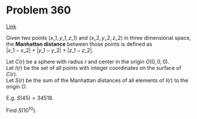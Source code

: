 # Problem 360

[Link](https://projecteuler.net/problem=360)

Given two points $(x\_1, y\_1, z\_1)$ and $(x\_2, y\_2, z\_2)$ in three dimensional space, the **Manhattan distance** between those points is defined as  
$|x\_1 - x\_2| + |y\_1 - y\_2| + |z\_1 - z\_2|$. 

Let $C(r)$ be a sphere with radius $r$ and center in the origin $O(0,0,0)$.  
Let $I(r)$ be the set of all points with integer coordinates on the surface of $C(r)$.  
Let $S(r)$ be the sum of the Manhattan distances of all elements of $I(r)$ to the origin $O$. 

E.g. $S(45)=34518$. 

Find $S(10^{10})$.

